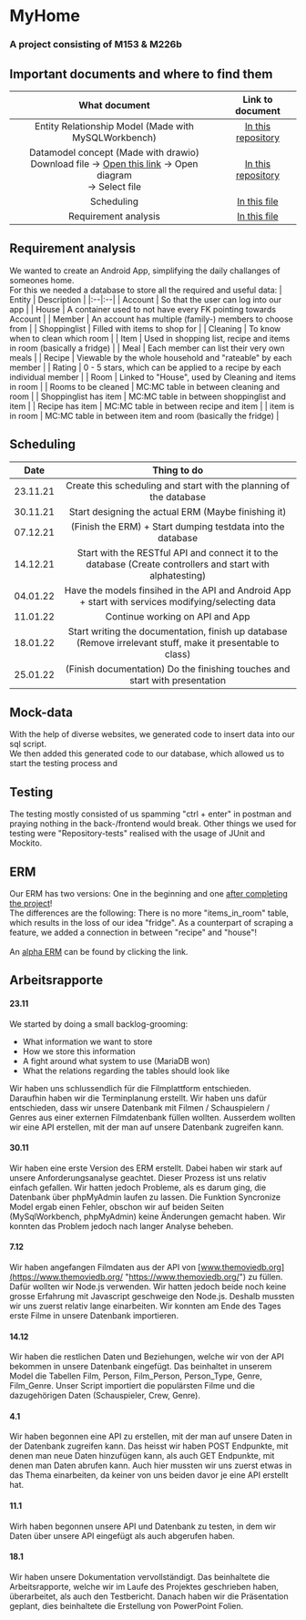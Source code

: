 # MyHome
### A project consisting of M153 & M226b

## Important documents and where to find them
| What document | Link to document|
|:----:|:-:|
| Entity Relationship Model (Made with MySQLWorkbench) | [In this repository](https://github.com/Z-100/MyHome/blob/main/Diagrams/sketch/detailed-sketch-db.jpg) |
| Datamodel concept (Made with drawio) <br/> Download file -> [Open this link](https://www.draw.io) -> Open diagram <br/> -> Select file| [In this repository](https://github.com/Z-100/MyHome/blob/main/Diagrams/sketch/rough-sketch-db.drawio) |
| Scheduling | [In this file](#Scheduling)|
| Requirement analysis | [In this file](#Requirement&nbsp;analysis)|

## Requirement analysis
We wanted to create an Android App, simplifying the daily challanges of someones home.<br/> 
For this we needed a database to store all the required and useful data:
| Entity | Description |
|:--|:--|
| Account | So that the user can log into our app |
| House | A container used to not have every FK pointing towards Account |
| Member | An account has multiple (family-) members to choose from |
| Shoppinglist | Filled with items to shop for |
| Cleaning | To know when to clean which room |
| Item | Used in shopping list, recipe and items in room (basically a fridge) |
| Meal | Each member can list their very own meals |
| Recipe | Viewable by the whole household and "rateable" by each member |
| Rating | 0 - 5 stars, which can be applied to a recipe by each individual member |
| Room | Linked to "House", used by Cleaning and items in room |
| Rooms to be cleaned | MC:MC table in between cleaning and room |
| Shoppinglist has item | MC:MC table in between shoppinglist and item |
| Recipe has item | MC:MC table in between recipe and item |
| item is in room | MC:MC table in between item and room (basically the fridge) |


  

## Scheduling
| Date | Thing to do |
|:----------------:|:--------------:|
|    23.11.21 | Create this scheduling and start with the planning of the database |
|    30.11.21 | Start designing the actual ERM (Maybe finishing it) |
|    07.12.21 | (Finish the ERM) + Start dumping testdata into the database |
|    14.12.21 | Start with the RESTful API and connect it to the database (Create controllers and start with alphatesting) |
|    04.01.22 | Have the models finsihed in the API and Android App + start with services modifying/selecting data |
|    11.01.22 | Continue working on API and App |
|    18.01.22 | Start writing the documentation, finish up database (Remove irrelevant stuff, make it presentable to class) |
|    25.01.22 | (Finish documentation) Do the finishing touches and start with presentation |

## Mock-data
With the help of diverse websites, we generated code to insert data into our sql script. <br/>We then added this generated code to our database, which allowed us to start the testing process and 

## Testing
The testing mostly consisted of us spamming "ctrl + enter" in postman and praying nothing in the back-/frontend would break.
Other things we used for testing were "Repository-tests" realised with the usage of JUnit and Mockito.
## ERM  
Our ERM has two versions: One in the beginning and one [after completing the project](https://github.com/Z-100/MyHome/blob/main/Diagrams/sketch/detailed-sketch-db.jpg)! <br/>
The differences are the following: There is no more "items_in_room" table, which results in the loss of our idea "fridge". As a counterpart of scraping a feature, we added a connection
in between "recipe" and "house"!<br/><br/>
An [alpha ERM](https://github.com/Z-100/MyHome/blob/main/Diagrams/sketch/rough-sketch-db.drawio) can be found by clicking the link.

  

## Arbeitsrapporte  
#### 23.11  
We started by doing a small backlog-grooming:
- What information we want to store
- How we store this information  
- A fight around what system to use (MariaDB won)
- What the relations regarding the tables should look like

Wir haben uns schlussendlich für die Filmplattform entschieden.  
Daraufhin haben wir die Terminplanung erstellt. Wir haben uns dafür entschieden, dass wir unsere Datenbank mit Filmen / Schauspielern / Genres aus einer externen Filmdatenbank füllen wollten. Ausserdem wollten wir eine API erstellen, mit der man auf unsere Datenbank zugreifen kann.

#### 30.11  
Wir haben eine erste Version des ERM erstellt. Dabei haben wir stark auf unsere Anforderungsanalyse geachtet. Dieser Prozess ist uns relativ einfach gefallen. Wir hatten jedoch Probleme, als es darum ging, die Datenbank über phpMyAdmin laufen zu lassen. Die Funktion Syncronize Model ergab einen Fehler, obschon wir auf beiden Seiten (MySqlWorkbench, phpMyAdmin) keine Änderungen gemacht haben. Wir konnten das Problem jedoch nach langer Analyse beheben.

#### 7.12  
Wir haben angefangen Filmdaten aus der API von [www.themoviedb.org](https://www.themoviedb.org/ "https://www.themoviedb.org/") zu füllen. Dafür wollten wir Node.js verwenden. Wir hatten jedoch beide noch keine grosse Erfahrung mit Javascript geschweige den Node.js. Deshalb mussten wir uns zuerst relativ lange einarbeiten. Wir konnten am Ende des Tages erste Filme in unsere Datenbank importieren.

#### 14.12  
Wir haben die restlichen Daten und Beziehungen, welche wir von der API bekommen in unsere Datenbank eingefügt. Das beinhaltet in unserem Model die Tabellen Film, Person, Film_Person, Person_Type, Genre, Film_Genre. Unser Script importiert die populärsten Filme und die dazugehörigen Daten (Schauspieler, Crew, Genre).

#### 4.1  
Wir haben begonnen eine API zu erstellen, mit der man auf unsere Daten in der Datenbank zugreifen kann. Das heisst wir haben POST Endpunkte, mit denen man neue Daten hinzufügen kann, als auch GET Endpunkte, mit denen man Daten abrufen kann. Auch hier mussten wir uns zuerst etwas in das Thema einarbeiten, da keiner von uns beiden davor je eine API erstellt hat.

#### 11.1  
Wirh haben begonnen unsere API und Datenbank zu testen, in dem wir Daten über unsere API eingefügt als auch abgerufen haben.


#### 18.1  
Wir haben unsere Dokumentation vervollständigt. Das beinhaltete die Arbeitsrapporte, welche wir im Laufe des Projektes geschrieben haben, überarbeitet, als auch den Testbericht. Danach haben wir die Präsentation geplant, dies beinhaltete die Erstellung von PowerPoint Folien.
